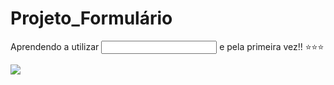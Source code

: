 # Projeto_Formulário
Aprendendo a utilizar <input> e <label> pela primeira vez!! ⭐⭐⭐

<img src="![image](https://github.com/1sadora08/Projeto_Formulario/assets/162151148/77f5c544-3478-4403-9930-79efe12f1067)">
